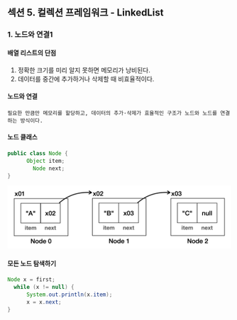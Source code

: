 ## 섹션 5. 컬렉션 프레임워크 - LinkedList

### 1. 노드와 연결1
#### 배열 리스트의 단점
1. 정확한 크기를 미리 알지 못하면 메모리가 낭비된다.
2. 데이터를 중간에 추가하거나 삭제할 때 비효율적이다.

#### 노드와 연결
`필요한 만큼만 메모리를 할당하고, 데이터의 추가·삭제가 효율적인 구조가 노드와 노드를 연결하는 방식이다.`

#### 노드 클래스 
```java
public class Node {
      Object item;
        Node next; 
}
```
![노드연결](https://github.com/somminn/TIL/blob/main/image/%EC%8A%A4%ED%81%AC%EB%A6%B0%EC%83%B7%202025-03-19%20%EC%98%A4%EC%A0%84%209.33.24.png?raw=true)

#### 모든 노드 탐색하기
```java
Node x = first;
  while (x != null) {
      System.out.println(x.item);
      x = x.next; 
}
```